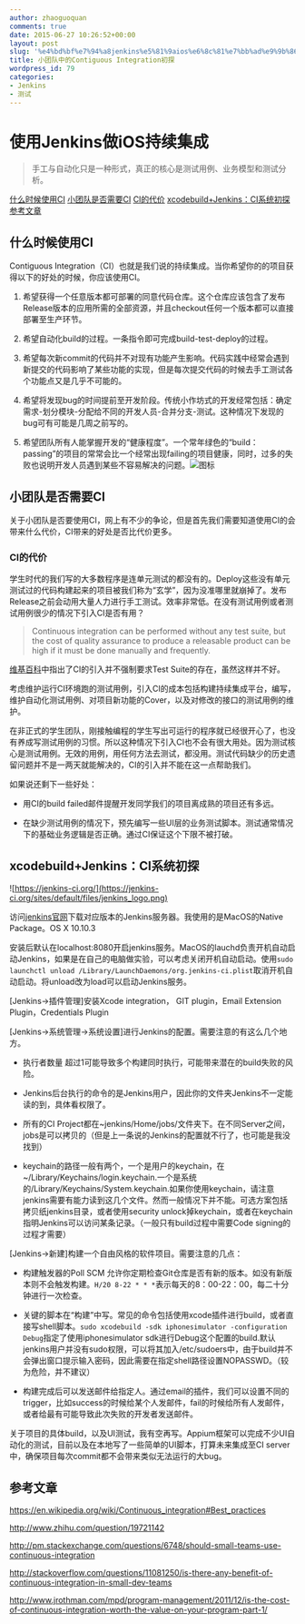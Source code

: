```yaml
---
author: zhaoguoquan
comments: true
date: 2015-06-27 10:26:52+00:00
layout: post
slug: '%e4%bd%bf%e7%94%a8jenkins%e5%81%9aios%e6%8c%81%e7%bb%ad%e9%9b%86%e6%88%90'
title: 小团队中的Contiguous Integration初探
wordpress_id: 79
categories:
- Jenkins
- 测试
---
```


# 使用Jenkins做iOS持续集成




<blockquote>手工与自动化只是一种形式，真正的核心是测试用例、业务模型和测试分析。</blockquote>




[什么时候使用CI](applewebdata://8D30C03C-6A8D-4BDA-BDB4-473870A64776#wow0)
[小团队是否需要CI](applewebdata://8D30C03C-6A8D-4BDA-BDB4-473870A64776#wow1)
[CI的代价](applewebdata://8D30C03C-6A8D-4BDA-BDB4-473870A64776#wow2)
[xcodebuild+Jenkins：CI系统初探](applewebdata://8D30C03C-6A8D-4BDA-BDB4-473870A64776#wow3)
[参考文章](applewebdata://8D30C03C-6A8D-4BDA-BDB4-473870A64776#wow4)




## 什么时候使用CI


Contiguous Integration（CI）也就是我们说的持续集成。当你希望你的的项目获得以下的好处的时候，你应该使用CI。



	
  1. 希望获得一个任意版本都可部署的同意代码仓库。这个仓库应该包含了发布Release版本的应用所需的全部资源，并且checkout任何一个版本都可以直接部署至生产环节。

	
  2. 希望自动化build的过程。一条指令即可完成build-test-deploy的过程。

	
  3. 希望每次新commit的代码并不对现有功能产生影响。代码实践中经常会遇到新提交的代码影响了某些功能的实现，但是每次提交代码的时候去手工测试各个功能点又是几乎不可能的。

	
  4. 希望将发现bug的时间提前至开发阶段。传统小作坊式的开发经常包括：确定需求-划分模块-分配给不同的开发人员-合并分支-测试。这种情况下发现的bug可有可能是几周之前写的。

	
  5. 希望团队所有人能掌握开发的“健康程度”。一个常年绿色的“build：passing”的项目的常常会比一个经常出现failing的项目健康，同时，过多的失败也说明开发人员遇到某些不容易解决的问题。![图标](http://blakehall.github.io/tugboat-session-slides/images/build_passing.png)




## 小团队是否需要CI


关于小团队是否要使用CI，网上有不少的争论，但是首先我们需要知道使用CI的会带来什么代价，CI带来的好处是否比代价更多。


### CI的代价


学生时代的我们写的大多数程序是连单元测试的都没有的。Deploy这些没有单元测试过的代码构建起来的项目被我们称为“玄学”，因为没准哪里就崩掉了。发布Release之前会动用大量人力进行手工测试。效率非常低。在没有测试用例或者测试用例很少的情况下引入CI是否有用？


<blockquote>Continuous integration can be performed without any test suite, but the cost of quality assurance to produce a releasable product can be high if it must be done manually and frequently.</blockquote>


[维基百科](https://en.wikipedia.org/wiki/Continuous_integration#Best_practices)中指出了CI的引入并不强制要求Test Suite的存在，虽然这样并不好。

考虑维护运行CI环境跑的测试用例，引入CI的成本包括构建持续集成平台，编写，维护自动化测试用例、对项目新功能的Cover，以及对修改的接口的测试用例的维护。

在非正式的学生团队，刚接触编程的学生写出可运行的程序就已经很开心了，也没有养成写测试用例的习惯。所以这种情况下引入CI也不会有很大用处。因为测试核心是测试用例。无效的用例，用任何方法去测试，都没用。测试代码缺少的历史遗留问题并不是一两天就能解决的，CI的引入并不能在这一点帮助我们。

如果说还剩下一些好处：



	
  * 用CI的build failed邮件提醒开发同学我们的项目离成熟的项目还有多远。

	
  * 在缺少测试用例的情况下，预先编写一些UI层的业务测试脚本。测试通常情况下的基础业务逻辑是否正确。通过CI保证这个下限不被打破。




## xcodebuild+Jenkins：CI系统初探


![https://jenkins-ci.org/](https://jenkins-ci.org/sites/default/files/jenkins_logo.png)

访问[jenkins官网](https://jenkins-ci.org/)下载对应版本的Jenkins服务器。我使用的是MacOS的Native Package。OS X 10.10.3

安装后默认在localhost:8080开启jenkins服务。MacOS的lauchd负责开机自动启动Jenkins，如果是在自己的电脑做实验，可以考虑关闭开机自动启动。使用`sudo launchctl unload /Library/LaunchDaemons/org.jenkins-ci.plist`取消开机自动启动。将unload改为load可以启动Jenkins服务。

[Jenkins->插件管理]安装Xcode integration， GIT plugin，Email Extension Plugin，Credentials Plugin

[Jenkins->系统管理->系统设置]进行Jenkins的配置。需要注意的有这么几个地方。



	
  * 执行者数量 超过1可能导致多个构建同时执行，可能带来潜在的build失败的风险。

	
  * Jenkins后台执行的命令的是Jenkins用户，因此你的文件夹Jenkins不一定能读的到，具体看权限了。

	
  * 所有的CI Project都在~jenkins/Home/jobs/文件夹下。在不同Server之间，jobs是可以拷贝的（但是上一条说的Jenkins的配置就不行了，也可能是我没找到）

	
  * keychain的路径一般有两个，一个是用户的keychain，在~/Library/Keychains/login.keychain.一个是系统的/Library/Keychains/System.keychain.如果你使用keychain，请注意jenkins需要有能力读到这几个文件。然而一般情况下并不能。可选方案包括拷贝纸jenkins目录，或者使用security unlock掉keychain，或者在keychain指明Jenkins可以访问某条记录。（一般只有build过程中需要Code signing的过程才需要）


[Jenkins->新建]构建一个自由风格的软件项目。需要注意的几点：

	
  * 构建触发器的Poll SCM 允许你定期检查Git仓库是否有新的版本。如没有新版本则不会触发构建。`H/20 8-22 * * *`表示每天的8：00-22：00，每二十分钟进行一次检查。

	
  * 关键的脚本在“构建”中写。常见的命令包括使用xcode插件进行build，或者直接写shell脚本。`sudo xcodebuild -sdk iphonesimulator -configuration Debug`指定了使用iphonesimulator sdk进行Debug这个配置的build.默认jenkins用户并没有sudo权限，可以将其加入/etc/sudoers中，由于build并不会弹出窗口提示输入密码，因此需要在指定shell路径设置NOPASSWD。（较为危险，并不建议）

	
  * 构建完成后可以发送邮件给指定人。通过email的插件，我们可以设置不同的trigger，比如success的时候给某个人发邮件，fail的时候给所有人发邮件，或者给最有可能导致此次失败的开发者发送邮件。


关于项目的具体build，以及UI测试，我有空再写。Appium框架可以完成不少UI自动化的测试，目前以及在本地写了一些简单的UI脚本，打算未来集成至CI server中，确保项目每次commit都不会带来类似无法运行的大bug。


## 参考文章


https://en.wikipedia.org/wiki/Continuous_integration#Best_practices

http://www.zhihu.com/question/19721142

http://pm.stackexchange.com/questions/6748/should-small-teams-use-continuous-integration

http://stackoverflow.com/questions/11081250/is-there-any-benefit-of-continuous-integration-in-small-dev-teams

http://www.jrothman.com/mpd/program-management/2011/12/is-the-cost-of-continuous-integration-worth-the-value-on-your-program-part-1/

